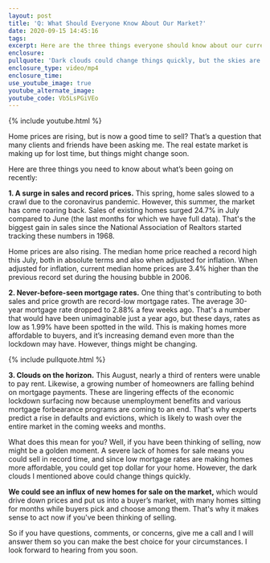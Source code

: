 ```yaml
---
layout: post
title: 'Q: What Should Everyone Know About Our Market?'
date: 2020-09-15 14:45:16
tags:
excerpt: Here are the three things everyone should know about our current market.
enclosure:
pullquote: 'Dark clouds could change things quickly, but the skies are clear for now.'
enclosure_type: video/mp4
enclosure_time:
use_youtube_image: true
youtube_alternate_image:
youtube_code: Vb5LsPGiVEo
---
```


{% include youtube.html %}

Home prices are rising, but is now a good time to sell? That’s a question that many clients and friends have been asking me. The real estate market is making up for lost time, but things might change soon.

Here are three things you need to know about what’s been going on recently:

**1\. A surge in sales and record prices.** This spring, home sales slowed to a crawl due to the coronavirus pandemic. However, this summer, the market has come roaring back. Sales of existing homes surged 24.7% in July compared to June (the last months for which we have full data). That's the biggest gain in sales since the National Association of Realtors started tracking these numbers in 1968.

Home prices are also rising. The median home price reached a record high this July, both in absolute terms and also when adjusted for inflation. When adjusted for inflation, current median home prices are 3.4% higher than the previous record set during the housing bubble in 2006.

**2\. Never-before-seen mortgage rates.** One thing that's contributing to both sales and price growth are record-low mortgage rates. The average 30-year mortgage rate dropped to 2.88% a few weeks ago. That's a number that would have been unimaginable just a year ago, but these days, rates as low as 1.99% have been spotted in the wild. This is making homes more affordable to buyers, and it’s increasing demand even more than the lockdown may have. However, things might be changing.&nbsp;

{% include pullquote.html %}

**3\. Clouds on the horizon.** This August, nearly a third of renters were unable to pay rent. Likewise, a growing number of homeowners are falling behind on mortgage payments. These are lingering effects of the economic lockdown surfacing now because unemployment benefits and various mortgage forbearance programs are coming to an end. That's why experts predict a rise in defaults and evictions, which is likely to wash over the entire market in the coming weeks and months.

What does this mean for you? Well, if you have been thinking of selling, now might be a golden moment. A severe lack of homes for sale means you could sell in record time, and since low mortgage rates are making homes more affordable, you could get top dollar for your home. However, the dark clouds I mentioned above could change things quickly.

**We could see an influx of new homes for sale on the market,** which would drive down prices and put us into a buyer’s market, with many homes sitting for months while buyers pick and choose among them. That's why it makes sense to act now if you've been thinking of selling.&nbsp;

So if you have questions, comments, or concerns, give me a call and I will answer them so you can make the best choice for your circumstances. I look forward to hearing from you soon.
